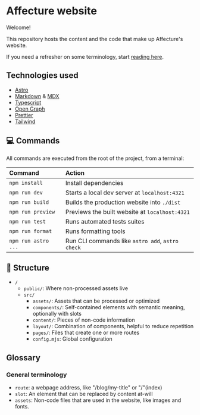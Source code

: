 # Affecture website

Welcome!

This repository hosts the content and the code that make up Affecture's website.

If you need a refresher on some terminology, start [reading here](#glossary).

## Technologies used

- [Astro](https://astro.build/)
- [Markdown](https://www.markdownguide.org/) & [MDX](https://mdxjs.com/)
- [Typescript](https://www.typescriptlang.org/)
- [Open Graph](https://ogp.me/)
- [Prettier](https://prettier.io/)
- [Tailwind](https://tailwindcss.com/)

## 💻 Commands

All commands are executed from the root of the project, from a terminal:

| Command             | Action                                           |
| :------------------ | :----------------------------------------------- |
| `npm install`       | Install dependencies                             |
| `npm run dev`       | Starts a local dev server at `localhost:4321`    |
| `npm run build`     | Builds the production website into `./dist`      |
| `npm run preview`   | Previews the built website at `localhost:4321`   |
| `npm run test`      | Runs automated tests suites                      |
| `npm run format`    | Runs formatting tools                            |
| `npm run astro ...` | Run CLI commands like `astro add`, `astro check` |

## 📂 Structure

- `/`
  - `public/`: Where non-processed assets live
  - `src/`
    - `assets/`: Assets that can be processed or optimized
    - `components/`: Self-contained elements with semantic meaning, optionally with slots
    - `content/`: Pieces of non-code information
    - `layout/`: Combination of components, helpful to reduce repetition
    - `pages/`: Files that create one or more routes
    - `config.mjs`: Global configuration

## Glossary

### General terminology

- `route`: a webpage address, like "/blog/my-title" or "/"(index)
- `slot`: An element that can be replaced by content at-will
- `assets`: Non-code files that are used in the website, like images and fonts.
